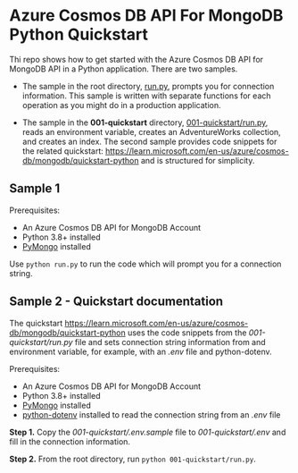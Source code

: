 # Azure Cosmos DB API For MongoDB Python Quickstart

Thi repo shows how to get started with the Azure Cosmos DB API for MongoDB API in a Python application. There are two samples.

* The sample in the root directory, [run.py](run.py), prompts you for connection information. This sample is written with separate functions for each operation as you might do in a production application.

* The sample in the **001-quickstart** directory, [001-quickstart/run.py](/001-quickstart/run.py), reads an environment variable, creates an AdventureWorks collection, and creates an index. The second sample provides code snippets for the related quickstart: https://learn.microsoft.com/en-us/azure/cosmos-db/mongodb/quickstart-python and is structured for simplicity.

## Sample 1

Prerequisites:

* An Azure Cosmos DB API for MongoDB Account
* Python 3.8+ installed
* [PyMongo](https://www.mongodb.com/docs/drivers/pymongo/) installed

Use `python run.py` to run the code which will prompt you for a connection string.

## Sample 2 - Quickstart documentation

The quickstart https://learn.microsoft.com/en-us/azure/cosmos-db/mongodb/quickstart-python uses the code snippets from the *001-quickstart/run.py* file and sets connection string information from and environment variable, for example, with an *.env* file and python-dotenv.

Prerequisites:

* An Azure Cosmos DB API for MongoDB Account
* Python 3.8+ installed
* [PyMongo](https://www.mongodb.com/docs/drivers/pymongo/) installed
* [python-dotenv](https://pypi.org/project/python-dotenv/) installed to read the connection string from an *.env* file

**Step 1.** Copy the *001-quickstart/.env.sample* file to *001-quickstart/.env* and fill in the connection information.

**Step 2.** From the root directory, run `python 001-quickstart/run.py`.

